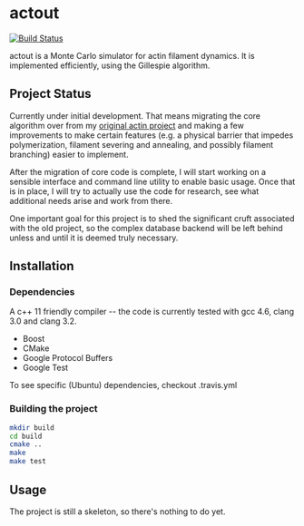 # actout

[![Build Status][travis-status]](https://travis-ci.org/mark-burnett/actout)

actout is a Monte Carlo simulator for actin filament dynamics.  It is
implemented efficiently, using the Gillespie algorithm.


## Project Status

Currently under initial development.  That means migrating the core algorithm
over from my [original actin project](https://github.com/mark-burnett/filament-dynamics)
and making a few improvements to make certain features (e.g. a physical barrier
that impedes polymerization, filament severing and annealing, and possibly
filament branching) easier to implement.

After the migration of core code is complete, I will start working on a
sensible interface and command line utility to enable basic usage.  Once that
is in place, I will try to actually use the code for research, see what
additional needs arise and work from there.

One important goal for this project is to shed the significant cruft associated
with the old project, so the complex database backend will be left behind
unless and until it is deemed truly necessary.


## Installation

### Dependencies

A c++ 11 friendly compiler -- the code is currently tested with gcc 4.6, clang
3.0 and clang 3.2.

- Boost
- CMake
- Google Protocol Buffers
- Google Test

To see specific (Ubuntu) dependencies, checkout .travis.yml

### Building the project

```bash
mkdir build
cd build
cmake ..
make
make test
```


## Usage

The project is still a skeleton, so there's nothing to do yet.


[travis-status]: https://travis-ci.org/mark-burnett/actout.png?branch=master
